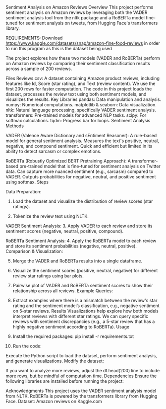 Sentiment Analysis on Amazon Reviews Overview This project performs sentiment analysis on Amazon reviews by leveraging both the VADER sentiment analysis tool from the nltk package and a RoBERTa model fine-tuned for sentiment analysis on tweets, from Hugging Face's transformers library.

REQUIREMENTS: Download https://www.kaggle.com/datasets/snap/amazon-fine-food-reviews in order to run this program as this is the dataset being used

The project explores how these two models (VADER and RoBERTa) perform on Amazon reviews by comparing their sentiment classification results across a sample of 200 reviews.

Files Reviews.csv: A dataset containing Amazon product reviews, including features like Id, Score (star rating), and Text (review content). We use the first 200 rows for faster computation. The code in this project loads the dataset, processes the review text using both sentiment models, and visualizes the results. Key Libraries pandas: Data manipulation and analysis. numpy: Numerical computations. matplotlib & seaborn: Data visualization. nltk: Natural language processing, specifically VADER sentiment analysis. transformers: Pre-trained models for advanced NLP tasks. scipy: For softmax calculations. tqdm: Progress bar for loops. Sentiment Analysis Methods

VADER (Valence Aware Dictionary and sEntiment Reasoner):
  A rule-based model for general sentiment analysis. Measures the text's positive, neutral, negative, and compound sentiment. Quick and efficient but limited in its ability to detect sarcasm or complex emotions.

RoBERTa (Robustly Optimized BERT Pretraining Approach):
  A transformer-based pre-trained model that is fine-tuned for sentiment analysis on Twitter data. Can capture more nuanced sentiment (e.g., sarcasm) compared to VADER. Outputs probabilities for negative, neutral,     and positive sentiment using softmax. Steps

Data Preparation:
  1. Load the dataset and visualize the distribution of review scores (star ratings).
     
  2. Tokenize the review text using NLTK.

VADER Sentiment Analysis:
  3. Apply VADER to each review and store its sentiment scores (negative, neutral, positive, compound).

RoBERTa Sentiment Analysis:
  4. Apply the RoBERTa model to each review and store its sentiment probabilities (negative, neutral, positive). Comparison & Visualization:

  5. Merge the VADER and RoBERTa results into a single dataframe.

  6. Visualize the sentiment scores (positive, neutral, negative) for different review star ratings using bar plots.

  7. Pairwise plot of VADER and RoBERTa sentiment scores to show their relationship across all reviews. Example Queries:

8. Extract examples where there is a mismatch between the review's star rating and the sentiment model’s classification, e.g., negative sentiment on 5-star reviews. Results Visualizations help explore how both models interpret reviews with different star ratings. We can query specific reviews with sentiment discrepancies (e.g., a 5-star review that has a highly negative sentiment according to RoBERTa). Usage

9. Install the required packages: pip install -r requirements.txt

10. Run the code:

  Execute the Python script to load the dataset, perform sentiment analysis, and generate visualizations. Modify the dataset:

  If you want to analyze more reviews, adjust the df.head(200) line to include more rows, but be mindful of computation time. Dependencies Ensure the following libraries are installed before running the project:

  Acknowledgments This project uses the VADER sentiment analysis model from NLTK. RoBERTa is powered by the transformers library from Hugging Face. Dataset: Amazon reviews on Kaggle.com
